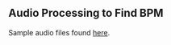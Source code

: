 ## Audio Processing to Find BPM
Sample audio files found [here](https://docs.espressif.com/projects/esp-adf/en/latest/design-guide/audio-samples.html).

